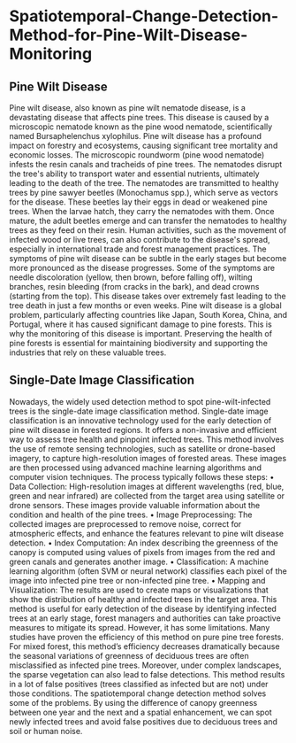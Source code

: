# Spatiotemporal-Change-Detection-Method-for-Pine-Wilt-Disease-Monitoring

## Pine Wilt Disease
Pine wilt disease, also known as pine wilt nematode disease, is a devastating disease that affects pine trees. This disease is caused by a microscopic nematode known as the pine wood nematode, scientifically named Bursaphelenchus xylophilus. Pine wilt disease has a profound impact on forestry and ecosystems, causing significant tree mortality and economic losses.
The microscopic roundworm (pine wood nematode) infests the resin canals and tracheids of pine trees. The nematodes disrupt the tree's ability to transport water and essential nutrients, ultimately leading to the death of the tree. The nematodes are transmitted to healthy trees by pine sawyer beetles (Monochamus spp.), which serve as vectors for the disease. These beetles lay their eggs in dead or weakened pine trees. When the larvae hatch, they carry the nematodes with them. Once mature, the adult beetles emerge and can transfer the nematodes to healthy trees as they feed on their resin. Human activities, such as the movement of infected wood or live trees, can also contribute to the disease's spread, especially in international trade and forest management practices.
The symptoms of pine wilt disease can be subtle in the early stages but become more pronounced as the disease progresses. Some of the symptoms are needle discoloration (yellow, then brown, before falling off), wilting branches, resin bleeding (from cracks in the bark), and dead crowns (starting from the top). This disease takes over extremely fast leading to the tree death in just a few months or even weeks.
Pine wilt disease is a global problem, particularly affecting countries like Japan, South Korea, China, and Portugal, where it has caused significant damage to pine forests. This is why the monitoring of this disease is important. Preserving the health of pine forests is essential for maintaining biodiversity and supporting the industries that rely on these valuable trees.

## Single-Date Image Classification

Nowadays, the widely used detection method to spot pine-wilt-infected trees is the single-date image classification method. Single-date image classification is an innovative technology used for the early detection of pine wilt disease in forested regions. It offers a non-invasive and efficient way to assess tree health and pinpoint infected trees.
This method involves the use of remote sensing technologies, such as satellite or drone-based imagery, to capture high-resolution images of forested areas. These images are then processed using advanced machine learning algorithms and computer vision techniques. The process typically follows these steps:
•	Data Collection: High-resolution images at different wavelengths (red, blue, green and near infrared) are collected from the target area using satellite or drone sensors. These images provide valuable information about the condition and health of the pine trees.
•	Image Preprocessing: The collected images are preprocessed to remove noise, correct for atmospheric effects, and enhance the features relevant to pine wilt disease detection.
•	Index Computation: An index describing the greenness of the canopy is computed using values of pixels from images from the red and green canals and generates another image.
•	Classification: A machine learning algorithm (often SVM or neural network) classifies each pixel of the image into infected pine tree or non-infected pine tree.
•	Mapping and Visualization: The results are used to create maps or visualizations that show the distribution of healthy and infected trees in the target area.
This method is useful for early detection of the disease by identifying infected trees at an early stage, forest managers and authorities can take proactive measures to mitigate its spread. However, it has some limitations. Many studies have proven the efficiency of this method on pure pine tree forests. For mixed forest, this method’s efficiency decreases dramatically because the seasonal variations of greenness of deciduous trees are often misclassified as infected pine trees. Moreover, under complex landscapes, the sparse vegetation can also lead to false detections. This method results in a lot of false positives (trees classified as infected but are not) under those conditions.
The spatiotemporal change detection method solves some of the problems. By using the difference of canopy greenness between one year and the next and a spatial enhancement, we can spot newly infected trees and avoid false positives due to deciduous trees and soil or human noise.

